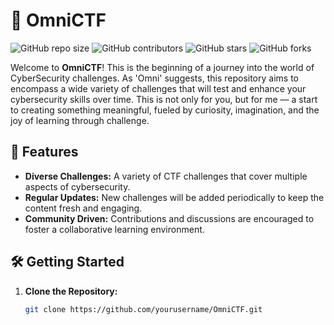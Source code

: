 # 🚀 OmniCTF

![GitHub repo size](https://img.shields.io/github/repo-size/OmniCTF/OmniCTF)
![GitHub contributors](https://img.shields.io/github/contributors/OmniCTF/OmniCTF)
![GitHub stars](https://img.shields.io/github/stars/OmniCTF/OmniCTF?style=social)
![GitHub forks](https://img.shields.io/github/forks/OmniCTF/OmniCTF?style=social)

Welcome to **OmniCTF**! This is the beginning of a journey into the world of CyberSecurity challenges. As 'Omni' suggests, this repository aims to encompass a wide variety of challenges that will test and enhance your cybersecurity skills over time. 
This is not only for you, but for me — a start to creating something meaningful, fueled by curiosity, imagination, and the joy of learning through challenge.

## 🌟 Features

- **Diverse Challenges:** A variety of CTF challenges that cover multiple aspects of cybersecurity.
- **Regular Updates:** New challenges will be added periodically to keep the content fresh and engaging.
- **Community Driven:** Contributions and discussions are encouraged to foster a collaborative learning environment.

## 🛠️ Getting Started

1. **Clone the Repository:**

   ```bash
   git clone https://github.com/yourusername/OmniCTF.git
